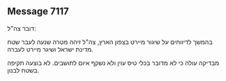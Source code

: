 ## Message 7117

דובר צה"ל:

בהמשך לדיווחים על שיגור מיירט בצפון הארץ, צה"ל זיהה מטרה שנעה לעבר שטח מדינת ישראל ושיגר מיירט לעברה. 

מבדיקה עולה כי לא מדובר בכלי טיס עוין ולא נשקף איום לתושבים. לא בוצעה תקיפה בשטח לבנון.

